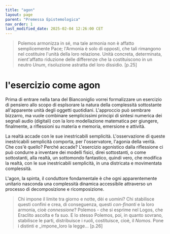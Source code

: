 ```yaml
---
title: "agon"
layout: page
parent: "Premessa Epistemologica"
nav_order: 1
last_modified_date: 2025-02-04 12:26:00 CET
---
```


> Polemos armonizza in sé, ma tale armonia non è affatto semplicemente Pace;
  l'Armonia è solo di opposti, che tali rimangono nel costituire l'unità della
  loro relazione. Unità concreta, determinata, nient'affatto riduzione delle
  differenze che la costituiscono in un neutro _Unum_, risoluzione astratta del
  loro dissidio. [p.25]

# l'esercizio come agon

Prima di entrare nella tana del Bianconiglio vorrei formalizzare un
esercizio di pensiero allo scopo di esplsorare la natura della
complessità sottostante all'apparente unità degli oggetti quotidiani.
L'approccio può sembrare bizzarro, ma vuole combinare semplicissimi
principi di sintesi numerica dei segnali audio (digitali) con la loro
modellazione matematica per giungere, finalmente, a riflessioni su
materia e memoria, emersione e attività.

La realtà accade con le sue inestricabili semplicità. L'osservazione di
queste inestricabili semplicità comporta, per l'osservatore, l'agonia
della verità. Che cos'è quello? Perché accade? L'esercizio agonistico
dalla riflessione ci può condurre a inventare dei modelli fisici, direi
sottostanti, o come sottostanti, alla realtà, un sottomondo fantastico,
quindi vero, che modifica la realtà, con le sue inestricabili semplicità,
in una districata e movimentata complessità.

L'agon, la spinta, il conduttore fondamentale è che ogni apparentemente
unitario nasconda una complessità dinamica accessibile attraverso un
processo di decomposizione e ricomposizione.

> Chi impone il limite tra giorno e notte, dèi e uomini? Chi stabilisce questi
  confini e crea, di conseguenza, questi _con-finanti_ e la loro armonia, cioè
  _connessione_? Polemos - che si esprime nel Logos, che Eraclito ascolta e fa
  suo. E lo stesso Polemos, poi, in quanto sovrano, stabilisce le parti,
  distribuisce i ruoli, costituisce, cioè, il _Nomos_. Pone i distinti e
  _impone_loro la legge… [p.26]
